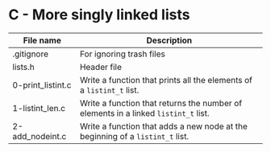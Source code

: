 # C - More singly linked lists

| File name         | Description                                                                        |
| ----------------- | ---------------------------------------------------------------------------------- |
| .gitignore        | For ignoring trash files                                                           |
| lists.h           | Header file                                                                        |
| 0-print_listint.c | Write a function that prints all the elements of a `listint_t` list.               |
| 1-listint_len.c   | Write a function that returns the number of elements in a linked `listint_t` list. |
| 2-add_nodeint.c   | Write a function that adds a new node at the beginning of a `listint_t` list.      |
